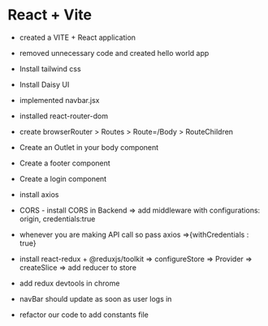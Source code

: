 # React + Vite

- created a VITE + React application
- removed unnecessary code and created hello world app
- Install tailwind css
- Install Daisy UI
- implemented navbar.jsx
- installed react-router-dom
- create browserRouter > Routes > Route=/Body > RouteChildren
- Create an Outlet in your body component
- Create a footer component
- Create a login component
- install axios
- CORS - install CORS in Backend => add middleware with configurations: origin, credentials:true
- whenever you are making API call so pass axios =>{withCredentials : true}

- install react-redux + @reduxjs/toolkit => configureStore => Provider => createSlice => add reducer to store
- add redux devtools in chrome
- navBar should update as soon as user logs in
- refactor our code to add constants file 